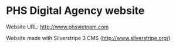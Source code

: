 PHS Digital Agency website
==========================

Website URL: http://www.phsvietnam.com

Website made with Silverstripe 3 CMS (http://www.silverstripe.org/)
